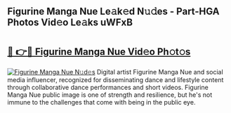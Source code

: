 ## Figurine Manga Nue Le𝚊k𝚎d N𝚞𝚍es - Part-HGA Photos Vid𝚎o Le𝚊ks uWFxB

# <h2><a href="http://fb2kvn.evod.top/?m=Figurine+Manga+Nue">🔗 👉🔴 Figurine Manga Nue Vid𝚎o Ph𝚘t𝚘s</a></h2>

[![Figurine Manga Nue N𝚞d𝚎s](https://i.imgur.com/8V9OHl7.gif)](http://fb2kvn.evod.top/?m=Figurine+Manga+Nue)
Digital artist Figurine Manga Nue and social media influencer, recognized for disseminating dance and lifestyle content through collaborative dance performances and short videos. Figurine Manga Nue public image is one of strength and resilience, but he's not immune to the challenges that come with being in the public eye. 
